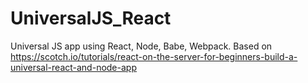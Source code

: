 # UniversalJS_React
Universal JS app using React, Node, Babe, Webpack. Based on https://scotch.io/tutorials/react-on-the-server-for-beginners-build-a-universal-react-and-node-app
